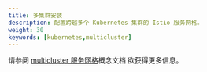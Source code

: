 ```yaml
---
title: 多集群安装
description: 配置跨越多个 Kubernetes 集群的 Istio 服务网格。
weight: 30
keywords: [kubernetes,multicluster]
---
```

请参阅 [multicluster 服务网格](/docs/concepts/multicluster-deployments/)概念文档
欲获得更多信息。
